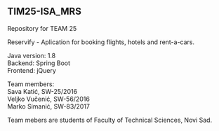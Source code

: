 ## TIM25-ISA_MRS
Repository for TEAM 25

Reservify - Aplication for booking flights, hotels and rent-a-cars.

Java version: 1.8 <br/>
Backend: Spring Boot <br/>
Frontend: jQuery <br/>

Team members: <br/>
Sava Katić, SW-25/2016 <br/>
Veljko Vučenić, SW-56/2016 <br/>
Marko Simanić, SW-83/2017 <br/>

Team mebers are students of Faculty of Technical Sciences, Novi Sad.

